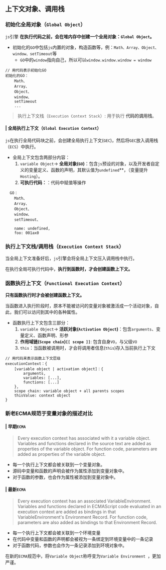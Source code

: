 ## 上下文对象、调用栈

### 初始化全局对象（`Global Object`）
`js`引擎 **在执行代码之前，会在堆内存中创建一个全局对象：`Global Object`。**
- 初始化的`GO`中包括`js`内置的对象，构造函数等，例：`Math、Array、Object、window、setTimeout`等
    - `GO`中的`window`指向自己，所以可以`window.window.window = window`
    
```text
// 用代码表示初始化GO
初始化的GO：
    Math、
    Array、
    Object、
    window、
    setTimeout
    ...
```
> 执行上下文栈（`Execution Context Stack`）: 用于执行 **代码的调用栈**。

#### | 全局执行上下文（`Global Execution Context`）
`js`在执行全局代码块之前，会创建全局执行上下文(`GEC`)，然后将`GEC`放入调用栈（`ECS`）中执行。
- 全局上下文包含两部分内容：
    1. `variable Object`-> **全局对象(`GO`)**：包含`js`预设的对象，以及开发者自定义的变量定义、函数的声明，其默认值为`undefined`**，（变量提升`Hosting`）。
    2. **可执行代码：**：代码中赋值等操作
```text
  GO：
    Math、
    Array、
    Object、
    window、
    setTimeout、
    
    name: undefined,
    foo: 001ax0
```
### 执行上下文栈/调用栈（`Execution Context Stack`）
当全局上下文准备好后，`js`引擎会将全局上下文压入调用栈中执行。

在执行全局可执行代码中，**执行到函数时，才会创建函数上下文。**

### 函数执行上下文（`Functional Execution Context`）
**只有函数执行时才会被创建函数上下文。**

当函数进入执行阶段时，原本不能被访问的变量对象被激活成一个活动对象，自此，我们可以访问到其中的各种属性。

- 函数执行上下文包含三部分：
    1. `variable Object`-> **活跃对象(`Activation Object`)**：包含`arguments`、变量定义、函数声明、形参
    2. **作用域链(`Scope chain`)`[[ scope ]]`**: 包含自身`VO`，与父级`VO`
    3. `this`：当函数被调用时，才会将调用者信息(`this`)存入当前执行上下文
    
```text
// 用代码来表示函数上下文层级
executionContext：{
    [variable object | activation object]：{
        arguments,
        variables: [...],
        functions: [...]
    },
    scope chain: variable object + all parents scopes
    thisValue: context object
}

```

### 新老ECMA规范于变量对象的描述对比
#### | 早期`ECMA`
> Every execution context has associated with it a variable object.
> Variables and functions declared in the source text are added as properties of the variable object.
> For function code, parameters are added as properties of the variable object.

- 每一个执行上下文都会被关联到一个变量对象。
- 源码中变量和函数的声明会被作为属性添加到变量对象中。
- 对于函数的参数，也会作为属性被添加到变量对象中。
#### | 最新`ECMA`
> Every execution context has an associated VariableEnvironment. 
> Variables and functions declared in ECMAScript code evaluated in an execution context are added as bindings in that VariableEnvironment's Environment Record. 
> For function code, parameters are also added as bindings to that Environment Record.
- 每一个执行上下文都会被关联到一个环境变量
- 在代码中变量和函数的声明都会被视为一条绑定到环境变量中的一条记录
- 对于函数代码，参数也会作为一条记录添加到环境对象中。

在新的`ECMA`规范中，将`Variable Object`称呼变为`Variable Environment `，更加严谨。
